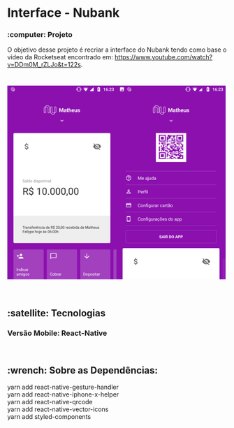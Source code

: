 # Interface - Nubank


<h3>:computer: Projeto</h3>

O objetivo desse projeto é recriar a interface do Nubank tendo como base o vídeo da Rocketseat encontrado em: https://www.youtube.com/watch?v=DDm0M_rZLJo&t=122s.


<h1 >
    <img alt="front" src=".github/front.png" width="250px" align="left"/>
    <img alt="menu" src=".github/menu.png" width=250px" align="center">
</h1>
</h1>

<br/>

<h2><strong>:satellite: Tecnologias</strong></h2>
<h3>Versão Mobile: React-Native</h3> <br/>

<h2>:wrench: Sobre as Dependências:</h2>
yarn add react-native-gesture-handler <br/>
yarn add react-native-iphone-x-helper <br/>
yarn add react-native-qrcode <br/>
yarn add react-native-vector-icons <br/>
yarn add styled-components <br/>
